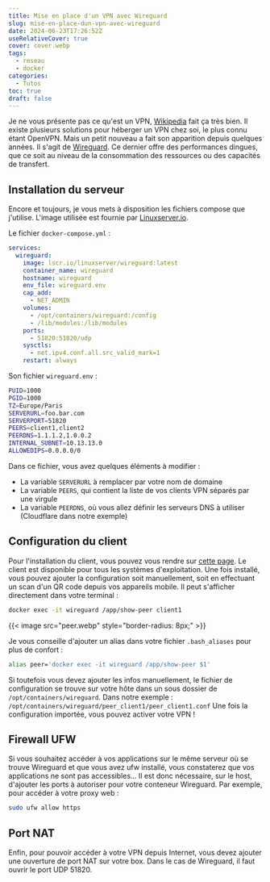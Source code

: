 ```yaml
---
title: Mise en place d'un VPN avec Wireguard
slug: mise-en-place-dun-vpn-avec-wireguard
date: 2024-06-23T17:26:52Z
useRelativeCover: true
cover: cover.webp
tags:
  - reseau
  - docker
categories:
  - Tutos
toc: true
draft: false
---
```


Je ne vous présente pas ce qu'est un VPN, [Wikipedia](https://fr.wikipedia.org/wiki/Réseau_privé_virtuel)
fait ça très bien. Il existe plusieurs solutions pour héberger un VPN chez soi,
le plus connu étant OpenVPN. Mais un petit nouveau a fait son apparition depuis
quelques années. Il s'agit de [Wireguard](https://fr.wikipedia.org/wiki/WireGuard).
Ce dernier offre des performances dingues, que ce soit au niveau de la consommation
des ressources ou des capacités de transfert.

## Installation du serveur

Encore et toujours, je vous mets à disposition les fichiers compose que j'utilise.
L'image utilisée est fournie par [Linuxserver.io](https://www.linuxserver.io/).

Le fichier `docker-compose.yml` :

```yml
services:
  wireguard:
    image: lscr.io/linuxserver/wireguard:latest
    container_name: wireguard
    hostname: wireguard
    env_file: wireguard.env
    cap_add:
      - NET_ADMIN
    volumes:
      - /opt/containers/wireguard:/config
      - /lib/modules:/lib/modules
    ports:
      - 51820:51820/udp
    sysctls:
      - net.ipv4.conf.all.src_valid_mark=1
    restart: always
```

Son fichier `wireguard.env` :

```bash
PUID=1000
PGID=1000
TZ=Europe/Paris
SERVERURL=foo.bar.com
SERVERPORT=51820
PEERS=client1,client2
PEERDNS=1.1.1.2,1.0.0.2
INTERNAL_SUBNET=10.13.13.0
ALLOWEDIPS=0.0.0.0/0
```

Dans ce fichier, vous avez quelques éléments à modifier :

- La variable `SERVERURL` à remplacer par votre nom de domaine
- La variable `PEERS`, qui contient la liste de vos clients VPN séparés par une virgule
- La variable `PEERDNS`, où vous allez définir les serveurs DNS à utiliser
(Cloudflare dans notre exemple)

## Configuration du client

Pour l'installation du client, vous pouvez vous rendre sur [cette page](https://www.wireguard.com/install/).
Le client est disponible pour tous les systèmes d'exploitation. Une fois installé,
vous pouvez ajouter la configuration soit manuellement, soit en effectuant un scan
d'un QR code depuis vos appareils mobile. Il peut s'afficher directement dans
votre terminal :

```bash
docker exec -it wireguard /app/show-peer client1
```

{{< image src="peer.webp" style="border-radius: 8px;" >}}

Je vous conseille d'ajouter un alias dans votre fichier `.bash_aliases`
pour plus de confort :

```bash
alias peer='docker exec -it wireguard /app/show-peer $1'
```

Si toutefois vous devez ajouter les infos manuellement, le fichier de configuration
se trouve sur votre hôte dans un sous dossier de `/opt/containers/wireguard`.
Dans notre exemple : `/opt/containers/wireguard/peer_client1/peer_client1.conf`
Une fois la configuration importée, vous pouvez activer votre VPN !

## Firewall UFW

Si vous souhaitez accéder à vos applications sur le même serveur où se trouve
Wireguard et que vous avez ufw installé, vous constaterez que vos applications
ne sont pas accessibles... Il est donc nécessaire, sur le host, d'ajouter les
ports à autoriser pour votre conteneur Wireguard. Par exemple, pour accéder à
votre proxy web :

```bash
sudo ufw allow https
```

## Port NAT

Enfin, pour pouvoir accéder à votre VPN depuis Internet, vous devez ajouter une
ouverture de port NAT sur votre box. Dans le cas de Wireguard, il faut ouvrir le
port UDP 51820.
